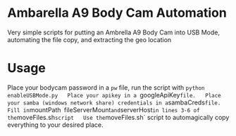 # Ambarella A9 Body Cam Automation
Very simple scripts for putting an Ambrella A9 Body Cam into USB Mode, automating the file copy, and extracting the geo location

# Usage
Place your bodycam password in a `pw` file, run the script with `python enableUSBMode.py  
Place your apikey in a `googleApiKey` file.  
Place your samba (windows network share) credentials in a `sambaCreds` file.  
Fill in `mountPath` `fileServerMount` and `serverHost` in lines 3-6 of the `moveFiles.sh` script  
Use the `moveFiles.sh` script to automagically copy everything to your desired place.  
